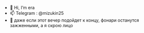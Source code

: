 - 👋 Hi, I’m era
- 📫 Telegram : @mizukin25
- 🏮 даже если этот вечер подойдет к концу, фонари останутся зажженными, а я скрою лицо
